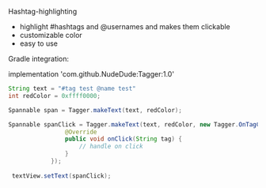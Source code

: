 Hashtag-highlighting

- highlight #hashtags and @usernames and makes them clickable
- customizable color
- easy to use


Gradle integration:

implementation 'com.github.NudeDude:Tagger:1.0'



```java
String text = "#tag test @name test"
int redColor = 0xffff0000;

Spannable span = Tagger.makeText(text, redColor);

Spannable spanClick = Tagger.makeText(text, redColor, new Tagger.OnTagClickListener() {
                @Override
                public void onClick(String tag) {
                    // handle on click
                }
            });
            
 textView.setText(spanClick);
```

